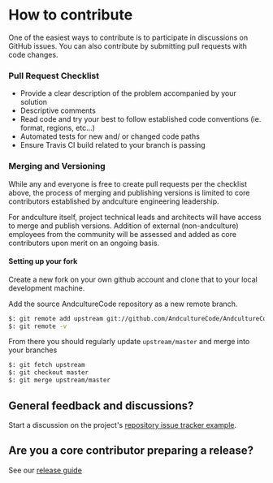 # How to contribute

One of the easiest ways to contribute is to participate in discussions on GitHub issues. You can also contribute by submitting pull requests with code changes.

### Pull Request Checklist
* Provide a clear description of the problem accompanied by your solution
* Descriptive comments
* Read code and try your best to follow established code conventions (ie. format, regions, etc...)
* Automated tests for new and/ or changed code paths
* Ensure Travis CI build related to your branch is passing

### Merging and Versioning
While any and everyone is free to create pull requests per the checklist above, the process of merging and publishing versions is limited to core contributors established by andculture engineering leadership.

For andculture itself, project technical leads and architects will have access to merge and publish versions. Addition of external (non-andculture) employees from the community will be assessed and added as core contributors upon merit on an ongoing basis.

#### Setting up your fork
Create a new fork on your own github account and clone that to your local development machine.

Add the source AndcultureCode repository as a new remote branch.

```bash
$: git remote add upstream git://github.com/AndcultureCode/AndcultureCode.{REPOSITORY_NAME}.git
$: git remote -v
```

From there you should regularly update `upstream/master` and merge into your branches

```bash
$: git fetch upstream
$: git checkout master
$: git merge upstream/master
```


## General feedback and discussions?
Start a discussion on the project's [repository issue tracker example](https://github.com/AndcultureCode/AndcultureCode.CSharp.Extensions/issues).

## Are you a core contributor preparing a release?
See our [release guide](RELEASES.md)
